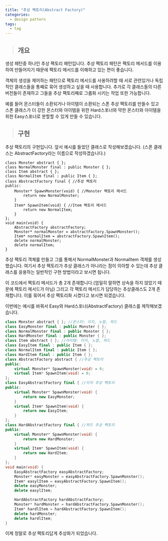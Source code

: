 ```yaml
---
title: "추상 팩토리(Abstract Factory)"
categories:
  - design pattern
tags:
  - tag
---
```

> ## 개요

생성 패턴중 하나인 추상 팩토리 패턴입니다.
추상 팩토리 패턴은 팩토리 메서드를 이용하여 만들어지기 때문에 팩토리 메서드를 이해하고 있는 편이 좋습니다.

객체의 생성을 제어하는 패턴으로 팩토리 메서드를 사용하려할 때
서로 관련있거나 독립적인 클래스들을 통째로 묶어 생성하고 싶을 때 사용합니다.
추가로 각 클래스들의 다른 버전들이 존재하고 그들을 추상 팩토리째로 그룹화 시키는 작업 또한 가능합니다.

예를 들어 몬스터들이 소환되거나 아이템이 소환되는 스폰 추상 팩토리를 만들수 있고
스폰 클래스가 더 강한 몬스터와 아이템을 위한 Hard스포너와 약한 몬스터와 아이템을 위한 Easy스포너로 분할할 수 있게 만들 수 있습니다.
> ## 구현

추상 팩토리의 구현입니다. 앞서 예시를 들었던 클래스로 작성해보겠습니다.
(스폰 클래스는 AbstractFactory라는 이름으로 작성하겠습니다.)
```
class Monster abstract { };
class NormalMonster final : public Monster { };
class Item abstract { };
class NormalItem final : public Item { };
class AbstractFactory final { //추상 팩토리
public:
	Monster* SpawnMonster(void) { //Monster 팩토리 메서드
		return new NormalMonster;
	}
	Item* SpawnItem(void) { //Item 팩토리 메서드
		return new NormalItem;
	}
};
void main(void) {
	AbstractFactory abstractFactory;
	Monster* normalMonster = abstractFactory.SpawnMonster();
	Item* normalItem = abstractFactory.SpawnItem();
	delete normalMonster;
	delete normalItem;
}
```
추상 팩토리 객체를 만들고 그를 통해서 NormalMonster과 NormalItem 객체를 생성했습니다.
여기서 추상 팩토리가 추상 클래스가 아니라는 점이 의아할 수 있는데 추상 클래스를 응용하는 일반적인 구현 방법이라고 보시면 됩니다.

이 코드에서 팩토리 메서드가 총 2개 존재합니다.(엄밀히 말하면 상속을 하지 않았기 때문에 팩토리 메서드가 아님)
그리고 각 팩토리 메서드가 담당하는 추상클래스도 2개 존재합니다.
이를 묶어서 추상 팩토리화 시켰다고 보시면 되겠습니다.

이번에는 예시를 바꿔서 Easy와 Hard스포너(AbstractFactory) 클래스를 제작해보겠습니다.
```cpp
class Monster abstract { }; //몬스터: 이지, 노말, 하드
class EasyMonster final : public Monster { };
class NormalMonster final : public Monster { };
class HardMonster final : public Monster { };
class Item abstract { }; //아이템: 이지, 노말, 하드
class EasyItem final : public Item { };
class NormalItem final : public Item { };
class HardItem final : public Item { };
class AbstractFactory abstract { //추상 팩토리
public:
	virtual Monster* SpawnMonster(void) = 0;
	virtual Item* SpawnItem(void) = 0;
};
class EasyAbstractFactory final { //이지 추상 팩토리
public:
	virtual Monster* SpawnMonster(void) {
		return new EasyMonster;
	}
	virtual Item* SpawnItem(void) {
		return new EasyItem;
	}
};
class HardAbstractFactory final { //하드 추상 팩토리
public:
	virtual Monster* SpawnMonster(void) {
		return new HardMonster;
	}
	virtual Item* SpawnItem(void) {
		return new HardItem;
	}
};
void main(void) {
	EasyAbstractFactory easyAbstractFactory;
	Monster* easyMonster = easyAbstractFactory.SpawnMonster();
	Item* easylItem = easyAbstractFactory.SpawnItem();
	delete easyMonster;
	delete easylItem;

	HardAbstractFactory hardAbstractFactory;
	Monster* hardMonster = hardAbstractFactory.SpawnMonster();
	Item* hardlItem = hardAbstractFactory.SpawnItem();
	delete hardMonster;
	delete hardlItem;
}
```
이제 정말로 추상 팩토리답게 추상화가 되었습니다. 
